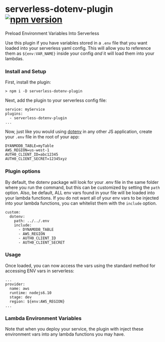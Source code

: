 # serverless-dotenv-plugin [![npm version](https://img.shields.io/npm/v/serverless-dotenv-plugin.svg?style=flat)](https://www.npmjs.com/package/serverless-dotenv-plugin)

Preload Environment Variables Into Serverless

Use this plugin if you have variables stored in a `.env` file that you want loaded into your serverless yaml config. This will allow you to reference them as `${env:VAR_NAME}` inside your config *and* it will load them into your lambdas.

### Install and Setup

First, install the plugin:
```
> npm i -D serverless-dotenv-plugin
```

Next, add the plugin to your serverless config file:
```
service: myService
plugins:
  - serverless-dotenv-plugin
...
```

Now, just like you would using [dotenv](https://www.npmjs.com/package/dotenv) in any other JS application, create your `.env` file in the root of your app:

```
DYANMODB_TABLE=myTable
AWS_REGION=us-west-1
AUTH0_CLIENT_ID=abc12345
AUTH0_CLIENT_SECRET=12345xyz
```

### Plugin options

By default, the dotenv package will look for your .env file in the same folder where you run the command, but this can be customized by setting the `path` option. Also, be default, ALL env vars found in your file will be loaded into your lambda functions. If you do not want all of your env vars to be injected into your lambda functions, you can whitelist them with the `include` option.

```
custom:
  dotenv:
    path: ../../.env
    include:
      - DYNAMODB_TABLE
      - AWS_REGION
      - AUTH0_CLIENT_ID
      - AUTH0_CLIENT_SECRET
```

### Usage

Once loaded, you can now access the vars using the standard method for accessing ENV vars in serverless:
```
...
provider:
  name: aws
  runtime: nodejs6.10
  stage: dev
  region: ${env:AWS_REGION}
...
```

### Lambda Environment Variables

Note that when you deploy your service, the plugin with inject these environment vars into any lambda functions you may have.